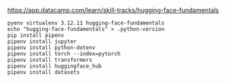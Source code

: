 https://app.datacamp.com/learn/skill-tracks/hugging-face-fundamentals

```
pyenv virtualenv 3.12.11 hugging-face-fundamentals
echo "hugging-face-fundamentals" > .python-version
pip install pipenv
pipenv install jupyter
pipenv install python-dotenv
pipenv install torch --index=pytorch
pipenv install transformers
pipenv install huggingface_hub
pipenv install datasets
```